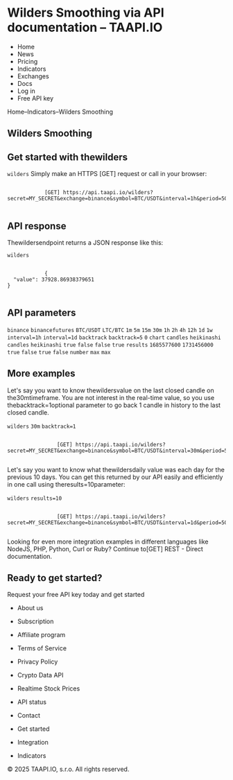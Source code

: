 # Wilders Smoothing via API documentation – TAAPI.IO

- Home
- News
- Pricing
- Indicators
- Exchanges
- Docs
- Log in
- Free API key

Home–Indicators–Wilders Smoothing


## Wilders Smoothing

## Get started with thewilders
`wilders` Simply make an HTTPS [GET] request or call in your browser:


```

			[GET] https://api.taapi.io/wilders?secret=MY_SECRET&exchange=binance&symbol=BTC/USDT&interval=1h&period=50
		
```

## API response
Thewildersendpoint returns a JSON response like this:

`wilders` 
```

			{
  "value": 37928.86938379651
}
		
```

## API parameters
`binance` `binancefutures` `BTC/USDT` `LTC/BTC` `1m` `5m` `15m` `30m` `1h` `2h` `4h` `12h` `1d` `1w` `interval=1h` `interval=1d` `backtrack` `backtrack=5` `0` `chart` `candles` `heikinashi` `candles` `heikinashi` `true` `false` `false` `true` `results` `1685577600` `1731456000` `true` `false` `true` `false` `number` `max` `max` 
## More examples
Let's say you want to know thewildersvalue on the last closed candle on the30mtimeframe. You are not interest in the real-time value, so you use thebacktrack=1optional parameter to go back 1 candle in history to the last closed candle.

`wilders` `30m` `backtrack=1` 
```

				[GET] https://api.taapi.io/wilders?secret=MY_SECRET&exchange=binance&symbol=BTC/USDT&interval=30m&period=50&backtrack=1
			
```
Let's say you want to know what thewildersdaily value was each day for the previous 10 days. You can get this returned by our API easily and efficiently in one call using theresults=10parameter:

`wilders` `results=10` 
```

				[GET] https://api.taapi.io/wilders?secret=MY_SECRET&exchange=binance&symbol=BTC/USDT&interval=1d&period=50&results=10
			
```
Looking for even more integration examples in different languages like NodeJS, PHP, Python, Curl or Ruby? Continue to[GET] REST - Direct documentation.


## Ready to get started?
Request your free API key today and get started

- About us
- Subscription
- Affiliate program
- Terms of Service
- Privacy Policy
- Crypto Data API
- Realtime Stock Prices
- API status
- Contact

- Get started
- Integration
- Indicators

© 2025 TAAPI.IO, s.r.o. All rights reserved.


